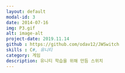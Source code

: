 ```yaml
---
layout: default
modal-id: 3
date: 2014-07-16
img: P3.gif
alt: image-alt
project-date: 2019.11.14
github : https://github.com/odav12/JWSwitch
skills : C#, 유니티
category: 게임
description: 유니티 학습을 위해 만듬 스위치
---
```

